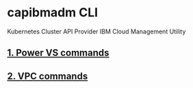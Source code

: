 # capibmadm CLI

Kubernetes Cluster API Provider IBM Cloud Management Utility

## [1. Power VS commands](./powervs/index.md)
## [2. VPC commands](./vpc/index.md)
